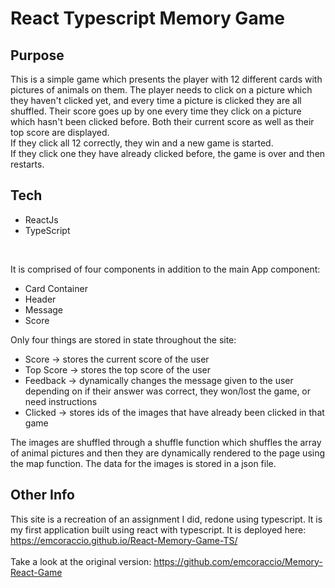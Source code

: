 # React Typescript Memory Game 

## Purpose
This is a simple game which presents the player with 12 different cards with pictures of animals on them. 
The player needs to click on a picture which they haven't clicked yet, and every time a picture is clicked they are all shuffled.
Their score goes up by one every time they click on a picture which hasn't been clicked before. Both their current score as well as their top score are displayed.<br/> 
If they click all 12 correctly, they win and a new game is started.<br/> 
If they click one they have already clicked before, the game is over and then restarts.

## Tech

* ReactJs
* TypeScript
<br/>

It is comprised of four components in addition to the main App component:
- Card Container
- Header
- Message
- Score

Only four things are stored in state throughout the site: 
- Score -> stores the current score of the user
- Top Score -> stores the top score of the user
- Feedback -> dynamically changes the message given to the user depending on if their answer was correct, they won/lost the game, or need instructions
- Clicked -> stores ids of the images that have already been clicked in that game

The images are shuffled through a shuffle function which shuffles the array of animal pictures and then they are dynamically rendered to the page using the map function. The data for the images is stored in a json file.

## Other Info
This site is a recreation of an assignment I did, redone using typescript. It is my first application built using react with typescript. It is deployed here: https://emcoraccio.github.io/React-Memory-Game-TS/ <br/>
<br/>
Take a look at the original version: https://github.com/emcoraccio/Memory-React-Game